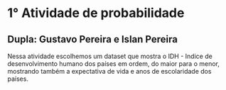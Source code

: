 # 1° Atividade de probabilidade
## Dupla: Gustavo Pereira e Islan Pereira
Nessa atividade escolhemos um dataset que mostra o IDH - Indice de desenvolvimento humano dos países em ordem, do maior para o menor, mostrando também a expectativa de vida e anos de escolaridade dos países.
